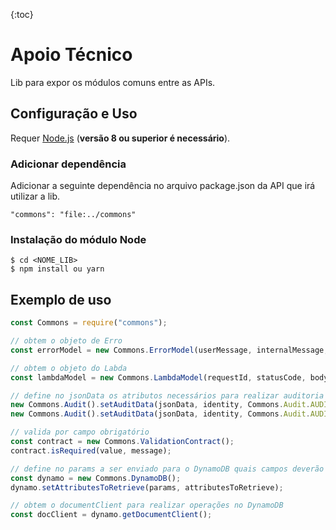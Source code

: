 {:toc}

# Apoio Técnico

Lib para expor os módulos comuns entre as APIs.

## Configuração e Uso

Requer [Node.js](https://nodejs.org/) (**versão 8 ou superior é necessário**).

### Adicionar dependência

Adicionar a seguinte dependência no arquivo package.json da API que irá utilizar a lib.

```text
"commons": "file:../commons"
```

### Instalação do módulo Node

```text
$ cd <NOME_LIB>
$ npm install ou yarn
```

## Exemplo de uso

```javascript
const Commons = require("commons");

// obtem o objeto de Erro
const errorModel = new Commons.ErrorModel(userMessage, internalMessage, code).getModel();

// obtem o objeto do Labda
const lambdaModel = new Commons.LambdaModel(requestId, statusCode, body, headers).getModel();

// define no jsonData os atributos necessários para realizar auditoria quando o documento é criado/atualizado
new Commons.Audit().setAuditData(jsonData, identity, Commons.Audit.AUDIT_OPERATIONS.CREATE);
new Commons.Audit().setAuditData(jsonData, identity, Commons.Audit.AUDIT_OPERATIONS.UPDATE);

// valida por campo obrigatório
const contract = new Commons.ValidationContract();
contract.isRequired(value, message);

// define no params a ser enviado para o DynamoDB quais campos deverão ser retornados
const dynamo = new Commons.DynamoDB();
dynamo.setAttributesToRetrieve(params, attributesToRetrieve);

// obtem o documentClient para realizar operações no DynamoDB
const docClient = dynamo.getDocumentClient();

```

